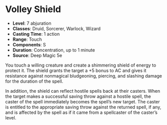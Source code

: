 # Volley Shield

- **Level**: 7 abjuration
- **Classes**: Druid, Sorcerer, Warlock, Wizard
- **Casting Time**: 1 action
- **Range**: Touch
- **Components**: S
- **Duration**: Concentration, up to 1 minute
- **Source**: Deep Magic 5e

You touch a willing creature and create a shimmering shield of energy to protect it. The shield grants the target a +5 bonus to AC and gives it resistance against nonmagical bludgeoning, piercing, and slashing damage for the duration of the spell.

In addition, the shield can reflect hostile spells back at their casters. When the target makes a successful saving throw against a hostile spell, the caster of the spell immediately becomes the spell’s new target. The caster is entitled to the appropriate saving throw against the returned spell, if any, and is affected by the spell as if it came from a spellcaster of the caster’s level.

